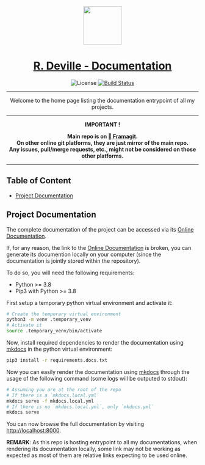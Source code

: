 <div align="center" style="text-align: center;">

  <!-- Project Title -->
  <a href="https://framagit.org/rdeville.public/docs.romaindeville.fr">
    <img src="docs/assets/img/meta/docs.romaindeville.fr_logo.png" width="100px">
    <h1>R. Deville - Documentation</h1>
  </a>

  <!-- Project Badges -->
  ![License][license_badge]
  [![Build Status][build_status_badge]][build_status]

--------------------------------------------------------------------------------

Welcome to the home page listing the documentation entrypoint of all my projects.

--------------------------------------------------------------------------------

  <b>
IMPORTANT !

Main repo is on [ Framagit][repo_url].<br>
On other online git platforms, they are just mirror of the main repo.<br>
Any issues, pull/merge requests, etc., might not be considered on those other
platforms.
  </b>
</div>

--------------------------------------------------------------------------------

[repo_url]: https://framagit.org/rdeville.public/docs.romaindeville.fr
[license_badge]: https://img.shields.io/badge/License-MIT%2FBeer%20Ware-blue?style=flat-square&logo=open-source-initiative
[build_status_badge]: https://framagit.org/rdeville.public/docs.romaindeville.fr/badges/master/pipeline.svg?style=flat-square&logo=appveyor
[build_status]: https://framagit.org/rdeville.public/docs.romaindeville.fr/commits/master

## Table of Content

* [Project Documentation](#project-documentation)

<!-- BEGIN MKDOCS TEMPLATE -->
<!--
     WARNING, DO NOT UPDATE CONTENT BETWEEN MKDOCS TEMPLATE TAG !
     Modified content will be overwritten when updating
-->

## Project Documentation

The complete documentation of the project can be accessed via its [Online
Documentation][online_doc].

If, for any reason, the link to the [Online Documentation][online_doc] is
broken, you can generate its documention locally on your computer (since the
documentation is jointly stored within the repository).

To do so, you will need the following requirements:

  - Python >= 3.8
  - Pip3 with Python >= 3.8

First setup a temporary python virtual environment and activate it:

```bash
# Create the temporary virtual environment
python3 -m venv .temporary_venv
# Activate it
source .temporary_venv/bin/activate
```
Now, install required dependencies to render the documentation using
[mkdocs][mkdocs] in the python virtual environment:

```bash
pip3 install -r requirements.docs.txt
```

Now you can easily render the documentation using [mkdocs][mkdocs] through the
usage of the following command (some logs will be outputed to stdout):

```bash
# Assuming you are at the root of the repo
# If there is a `mkdocs.local.yml`
mkdocs serve -f mkdocs.local.yml
# If there is no `mkdocs.local.yml`, only `mkdocs.yml`
mkdocs serve
```

You can now browse the full documentation by visiting
[http://localhost:8000][localhost].

[localhost]: https://localhost:8000
[mkdocs]: https://www.mkdocs.org/

<!-- END MKDOCS TEMPLATE -->

**REMARK**: As this repo is hosting entrypoint to all my documentations,
when rendering its documentation locally, some link may not be working as
expected as most of them are relative links expecting to be used online.

[online_doc]: https://docs.romaindeville.fr/index.html
